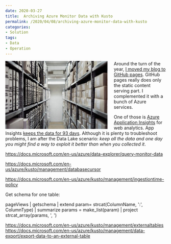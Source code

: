 ```yaml
---
date: 2020-03-27
title:  Archiving Azure Monitor Data with Kusto
permalink: /2020/04/08/archiving-azure-monitor-data-with-kusto
categories:
- Solution
tags:
- Data
- Operation
---
```

<img style="float:left;padding-right:20px;" title="From pixabay.com" src="/assets/posts/2020/2/archiving-azure-monitor-data-with-kusto/archive.jpg" />

Around the turn of the year, [I moved my blog to GitHub pages](https://vincentlauzon.com/2020/01/20/i-moved-my-blog-to-github-pages/).  GitHub pages really does only the static content serving part.  I complemented it with a bunch of Azure services.

One of those is [Azure Application Insights](https://docs.microsoft.com/en-us/azure/azure-monitor/app/app-insights-overview) for web analytics.  App Insights [keeps the data for 93 days](https://docs.microsoft.com/en-us/azure/azure-monitor/faq#is-there-a-maximum-amount-of-data-that-i-can-collect-in-azure-monitor).  Although it is plenty to troubleshoot problems, I am after the Data Lake scenario:  *keep all the data and one day you might find a way to exploit it better than when you collected it*.

https://docs.microsoft.com/en-us/azure/data-explorer/query-monitor-data

https://docs.microsoft.com/en-us/azure/kusto/management/databasecursor

https://docs.microsoft.com/en-us/azure/kusto/management/ingestiontime-policy

Get schema for one table:

pageViews
| getschema
| extend param= strcat(ColumnName, ':', ColumnType)
| summarize params = make_list(param)
| project strcat_array(params, ', ')

https://docs.microsoft.com/en-us/azure/kusto/management/externaltables
https://docs.microsoft.com/en-us/azure/kusto/management/data-export/export-data-to-an-external-table